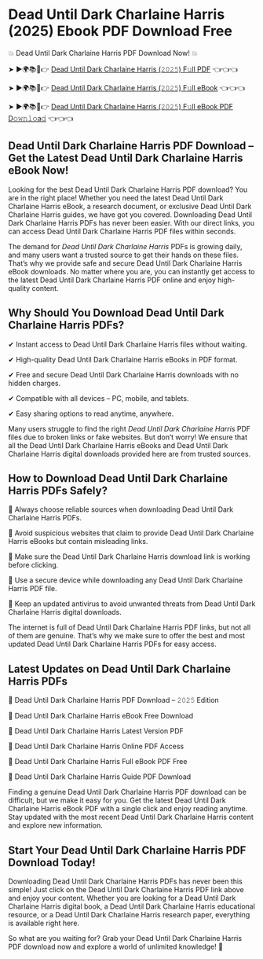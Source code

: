 # Dead Until Dark Charlaine Harris (2025) Ebook PDF Download Free

💥 Dead Until Dark Charlaine Harris PDF Download Now! 💥

➤ ►🌍📚📱👉 [Dead Until Dark Charlaine Harris (𝟸𝟶𝟸𝟻) F𝚞ll PDF](https://getpdf.xyz/dead-until-dark-charlaine-harris) 👈👈👈


➤ ►🌍📚📱👉 [Dead Until Dark Charlaine Harris (𝟸𝟶𝟸𝟻) F𝚞ll eBook](https://getpdf.xyz/dead-until-dark-charlaine-harris) 👈👈👈


➤ ►🌍📚📱👉 [Dead Until Dark Charlaine Harris (𝟸𝟶𝟸𝟻) F𝚞ll eBook PDF D𝚘𝚠𝚗𝚕𝚘a𝚍](https://getpdf.xyz/dead-until-dark-charlaine-harris) 👈👈👈


## Dead Until Dark Charlaine Harris PDF Download – Get the Latest Dead Until Dark Charlaine Harris eBook Now!

Looking for the best Dead Until Dark Charlaine Harris PDF download? You are in the right place! Whether you need the latest Dead Until Dark Charlaine Harris eBook, a research document, or exclusive Dead Until Dark Charlaine Harris guides, we have got you covered. Downloading Dead Until Dark Charlaine Harris PDFs has never been easier. With our direct links, you can access Dead Until Dark Charlaine Harris PDF files within seconds.

The demand for *Dead Until Dark Charlaine Harris* PDFs is growing daily, and many users want a trusted source to get their hands on these files. That’s why we provide safe and secure Dead Until Dark Charlaine Harris eBook downloads. No matter where you are, you can instantly get access to the latest Dead Until Dark Charlaine Harris PDF online and enjoy high-quality content.

## Why Should You Download Dead Until Dark Charlaine Harris PDFs?

✔ Instant access to Dead Until Dark Charlaine Harris files without waiting.

✔ High-quality Dead Until Dark Charlaine Harris eBooks in PDF format.

✔ Free and secure Dead Until Dark Charlaine Harris downloads with no hidden charges.

✔ Compatible with all devices – PC, mobile, and tablets.

✔ Easy sharing options to read anytime, anywhere.

Many users struggle to find the right *Dead Until Dark Charlaine Harris* PDF files due to broken links or fake websites. But don’t worry! We ensure that all the Dead Until Dark Charlaine Harris eBooks and Dead Until Dark Charlaine Harris digital downloads provided here are from trusted sources.

## How to Download Dead Until Dark Charlaine Harris PDFs Safely?

📌 Always choose reliable sources when downloading Dead Until Dark Charlaine Harris PDFs.

📌 Avoid suspicious websites that claim to provide Dead Until Dark Charlaine Harris eBooks but contain misleading links.

📌 Make sure the Dead Until Dark Charlaine Harris download link is working before clicking.

📌 Use a secure device while downloading any Dead Until Dark Charlaine Harris PDF file.

📌 Keep an updated antivirus to avoid unwanted threats from Dead Until Dark Charlaine Harris digital downloads.

The internet is full of Dead Until Dark Charlaine Harris PDF links, but not all of them are genuine. That’s why we make sure to offer the best and most updated Dead Until Dark Charlaine Harris PDFs for easy access.

## Latest Updates on Dead Until Dark Charlaine Harris PDFs

🔹 Dead Until Dark Charlaine Harris PDF Download – 𝟸𝟶𝟸𝟻 Edition

🔹 Dead Until Dark Charlaine Harris eBook Free Download

🔹 Dead Until Dark Charlaine Harris Latest Version PDF

🔹 Dead Until Dark Charlaine Harris Online PDF Access

🔹 Dead Until Dark Charlaine Harris Full eBook PDF Free

🔹 Dead Until Dark Charlaine Harris Guide PDF Download

Finding a genuine Dead Until Dark Charlaine Harris PDF download can be difficult, but we make it easy for you. Get the latest Dead Until Dark Charlaine Harris eBook PDF with a single click and enjoy reading anytime. Stay updated with the most recent Dead Until Dark Charlaine Harris content and explore new information.

## Start Your Dead Until Dark Charlaine Harris PDF Download Today!

Downloading Dead Until Dark Charlaine Harris PDFs has never been this simple! Just click on the Dead Until Dark Charlaine Harris PDF link above and enjoy your content. Whether you are looking for a Dead Until Dark Charlaine Harris digital book, a Dead Until Dark Charlaine Harris educational resource, or a Dead Until Dark Charlaine Harris research paper, everything is available right here.

So what are you waiting for? Grab your Dead Until Dark Charlaine Harris PDF download now and explore a world of unlimited knowledge! 🚀